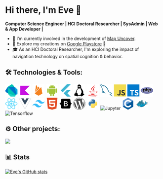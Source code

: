 # Hi there, I'm Eve 👋

<p >
  <b>Computer Science Engineer | HCI Doctoral Researcher | SysAdmin | Web & App Developer | </b>
</p>

- 🔭 I’m currently involved in the development of [Map Uncover][mapuncover].
- 📱 Explore my creations on [Google Playstore][playstore] 🚀 
- 🎓 As an HCI Doctoral Researcher, I'm exploring the impact of navigation technology on spatial cognition & behavior.

## 🛠️ Technologies & Tools:

<p>
  <img src="https://raw.githubusercontent.com/devicons/devicon/master/icons/dart/dart-original.svg" alt="Dart" width="40" height="40"/>
  <img src="https://raw.githubusercontent.com/devicons/devicon/master/icons/kotlin/kotlin-plain.svg" alt="Kotlin" width="40" height="40"/>
  <img src="https://raw.githubusercontent.com/devicons/devicon/master/icons/firebase/firebase-plain.svg" alt="Firebase" width="40" height="40"/>
  <img src="https://github.com/devicons/devicon/blob/master/icons/android/android-original.svg" alt="Android" width="40" height="40"/>
  <img src="https://raw.githubusercontent.com/devicons/devicon/master/icons/flutter/flutter-plain.svg" alt="Flutter" width="40" height="40"/>
  <img src="https://github.com/devicons/devicon/blob/master/icons/linux/linux-plain.svg" alt="Linux" width="40" height="40"/>
  <img src="https://raw.githubusercontent.com/devicons/devicon/master/icons/java/java-plain.svg" alt="Java" width="40" height="40"/>
  <img src="https://raw.githubusercontent.com/devicons/devicon/master/icons/mysql/mysql-plain.svg" alt="MYSQL" width="40" height="40"/>
  <img src="https://github.com/devicons/devicon/blob/master/icons/javascript/javascript-original.svg" alt="JavaScript" width="40" height="40"/>
  <img src="https://raw.githubusercontent.com/devicons/devicon/master/icons/typescript/typescript-plain.svg" alt="TS" width="40" height="40"/>
  <img src="https://raw.githubusercontent.com/devicons/devicon/master/icons/php/php-original.svg" alt="PHP" width="40" height="40"/>
  <img src="https://raw.githubusercontent.com/devicons/devicon/master/icons/react/react-original.svg" alt="React" width="40" height="40"/>
  <img src="https://raw.githubusercontent.com/devicons/devicon/master/icons/vuejs/vuejs-plain.svg" alt="Vue.js" width="40" height="40"/>
  <img src="https://raw.githubusercontent.com/devicons/devicon/master/icons/tailwindcss/tailwindcss-plain.svg" alt="TailwindCSS" width="40" height="40"/>
  <img src="https://raw.githubusercontent.com/devicons/devicon/master/icons/html5/html5-plain.svg" alt="HTML5" width="40" height="40"/>
  <img src="https://raw.githubusercontent.com/devicons/devicon/master/icons/bootstrap/bootstrap-plain.svg" alt="Bootstrap" width="40" height="40"/>
  <img src="https://raw.githubusercontent.com/devicons/devicon/master/icons/wordpress/wordpress-plain.svg" alt="Wordpress" width="40" height="40"/>
  <img src="https://raw.githubusercontent.com/github/explore/80688e429a7d4ef2fca1e82350fe8e3517d3494d/topics/python/python.png" alt="Python" width="40" height="40"/>
  <img src="https://upload.wikimedia.org/wikipedia/commons/thumb/3/38/Jupyter_logo.svg/883px-Jupyter_logo.svg.png" alt="Jupyter" width="40" height="40"/>
  <img src="https://github.com/devicons/devicon/blob/master/icons/c/c-original.svg" alt="C++" width="40" height="40"/>
  <img src="https://github.com/devicons/devicon/blob/master/icons/docker/docker-original.svg" alt="Docker" width="40" height="40"/>
  <img src="https://upload.wikimedia.org/wikipedia/commons/thumb/2/2d/Tensorflow_logo.svg/1200px-Tensorflow_logo.svg.png" alt="Tensorflow" width="40" height="40"/>
</p>


## ⚙️ Other projects:

<a href="https://github.com/Tiltification/sonic-tilt">
  <img align="center" src="https://github-readme-stats.vercel.app/api/pin/?username=tiltification&repo=sonic-tilt" />
</a>
<br/>

## 📊 Stats

[![Eve's GitHub stats](https://github-readme-stats.vercel.app/api?username=eveetc)](https://github.com/eveetc)

<!-- [![Top Langs](https://github-readme-stats.vercel.app/api/top-langs/?username=eveetc&layout=compact)](https://github.com/eveetc) -->

[mapuncover]: https://mapuncover.com
[linkedin]: https://www.linkedin.com/in/eveschade
[playstore]: https://play.google.com/store/apps/developer?id=mnemeray
[github]: https://github.com/eveetc
